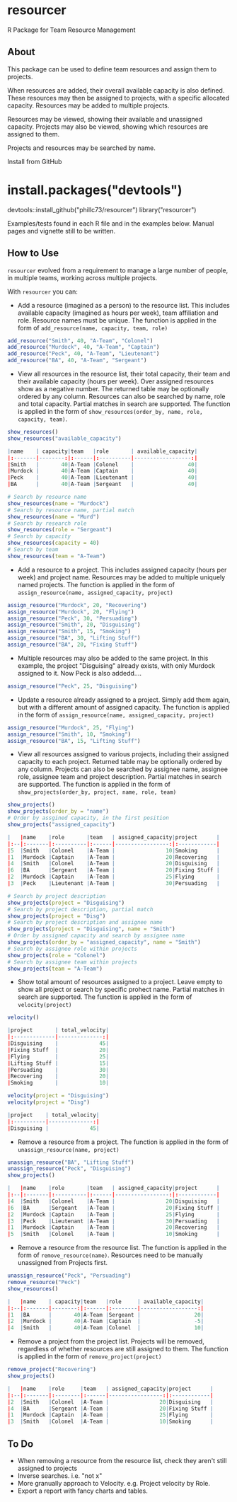 # resourcer
R Package for Team Resource Management

## About

This package can be used to define team resources and assign them to projects. 

When resources are added, their overall available capacity is also defined. These resources may then be assigned to projects, with a specific allocated capacity. Resources may be added to multiple projects.

Resources may be viewed, showing their available and unassigned capacity. Projects may also be viewed, showing which resources are assigned to them.

Projects and resources may be searched by name.

Install from GitHub

# install.packages("devtools")
devtools::install_github("phillc73/resourcer")
library("resourcer")

Examples/tests found in each R file and in the examples below. Manual pages and vignette still to be written.

## How to Use

`resourcer` evolved from a requirement to manage a large number of people, in multiple teams, working across multiple projects.

With `resourcer` you can:

* Add a resource (imagined as a person) to the resource list. This includes available capacity (imagined as hours per week), team affiliation and role. Resource names must be unique. The function is applied in the form of `add_resource(name, capacity, team, role)`

```r
add_resource("Smith", 40, "A-Team", "Colonel")
add_resource("Murdock", 40, "A-Team", "Captain")
add_resource("Peck", 40, "A-Team", "Lieutenant")
add_resource("BA", 40, "A-Team", "Sergeant")
```

* View all resources in the resource list, their total capacity, their team and their available capacity (hours per week). Over assigned resources show as a negative number. The returned table may be optionally ordered by any column. Resources can also be searched by name, role and total capacity. Partial matches in search are supported. The function is applied in the form of `show_resources(order_by, name, role, capacity, team)`. 

```r
show_resources()
show_resources("available_capacity")

|name    | capacity|team   |role       | available_capacity|
|:-------|--------:|:------|:----------|------------------:|
|Smith   |       40|A-Team |Colonel    |                 40|
|Murdock |       40|A-Team |Captain    |                 40|
|Peck    |       40|A-Team |Lieutenant |                 40|
|BA      |       40|A-Team |Sergeant   |                 40|

# Search by resource name
show_resources(name = "Murdock")
# Search by resource name, partial match
show_resources(name = "Murd")
# Search by research role
show_resources(role = "Sergeant")
# Search by capacity
show_resources(capacity = 40)
# Search by team
show_resources(team = "A-Team")

```

* Add a resource to a project. This includes assigned capacity (hours per week) and project name. Resources may be added to multiple uniquely named projects. The function is applied in the form of `assign_resource(name, assigned_capacity, project)`

```r
assign_resource("Murdock", 20, "Recovering")
assign_resource("Murdock", 20, "Flying")
assign_resource("Peck", 30, "Persuading")
assign_resource("Smith", 20, "Disguising")
assign_resource("Smith", 15, "Smoking")
assign_resource("BA", 30, "Lifting Stuff")
assign_resource("BA", 20, "Fixing Stuff")

```

* Multiple resources may also be added to the same project. In this example, the project "Disguising" already exists, with only Murdock assigned to it. Now Peck is also addedd....

```r
assign_resource("Peck", 25, "Disguising")
```

* Update a resource already assigned to a project. Simply add them again, but with a different amount of assigned capacity. The function is applied in the form of `assign_resource(name, assigned_capacity, project)`

```r
assign_resource("Murdock", 25, "Flying")
assign_resource("Smith", 10, "Smoking")
assign_resource("BA", 15, "Lifting Stuff")
```

* View all resources assigned to various projects, including their assigned capacity to each project. Returned table may be optionally ordered by any column. Projects can also be searched by assignee name, assignee role, assignee team and project description. Partial matches in search are supported. The function is applied in the form of `show_projects(order_by, project, name, role, team)`

```r
show_projects()
show_projects(order_by = "name")
# Order by assgined capacity, in the first position
show_projects("assigned_capacity")

|   |name    |role       |team   | assigned_capacity|project      |
|:--|:-------|:----------|:------|-----------------:|:------------|
|5  |Smith   |Colonel    |A-Team |                10|Smoking      |
|1  |Murdock |Captain    |A-Team |                20|Recovering   |
|4  |Smith   |Colonel    |A-Team |                20|Disguising   |
|6  |BA      |Sergeant   |A-Team |                20|Fixing Stuff |
|2  |Murdock |Captain    |A-Team |                25|Flying       |
|3  |Peck    |Lieutenant |A-Team |                30|Persuading   |

# Search by project description
show_projects(project = "Disguising")
# Search by project description, partial match
show_projects(project = "Disg")
# Search by project description and assignee name
show_projects(project = "Disguising", name = "Smith")
# Order by assigned capacity and search by assignee name
show_projects(order_by = "assigned_capacity", name = "Smith")
# Search by assignee role within projects
show_projects(role = "Colonel")
# Search by assignee team within projects
show_projects(team = "A-Team")

```

* Show total amount of resources assigned to a project. Leave empty to show all project or search by specific prohect name. Partial matches in search are supported. The function is applied in the form of `velocity(project)`

```r
velocity()

|project       | total_velocity|
|:-------------|--------------:|
|Disguising    |             45|
|Fixing Stuff  |             20|
|Flying        |             25|
|Lifting Stuff |             15|
|Persuading    |             30|
|Recovering    |             20|
|Smoking       |             10|

velocity(project = "Disguising")
velocity(project = "Disg")

|project    | total_velocity|
|:----------|--------------:|
|Disguising |             45|

```

* Remove a resource from a project. The function is applied in the form of `unassign_resource(name, project)`

```r
unassign_resource("BA", "Lifting Stuff")
unassign_resource("Peck", "Disguising")
show_projects()

|   |name    |role       |team   | assigned_capacity|project      |
|:--|:-------|:----------|:------|-----------------:|:------------|
|4  |Smith   |Colonel    |A-Team |                20|Disguising   |
|6  |BA      |Sergeant   |A-Team |                20|Fixing Stuff |
|2  |Murdock |Captain    |A-Team |                25|Flying       |
|3  |Peck    |Lieutenant |A-Team |                30|Persuading   |
|1  |Murdock |Captain    |A-Team |                20|Recovering   |
|5  |Smith   |Colonel    |A-Team |                10|Smoking      |
```


* Remove a resource from the resource list. The function is applied in the form of `remove_resource(name)`. Resources need to be manually unassigned from Projects first.

```r
unassign_resource("Peck", "Persuading")
remove_resource("Peck")
show_resources()

|   |name    | capacity|team   |role     | available_capacity|
|:--|:-------|--------:|:------|:--------|------------------:|
|1  |BA      |       40|A-Team |Sergeant |                 20|
|2  |Murdock |       40|A-Team |Captain  |                 -5|
|4  |Smith   |       40|A-Team |Colonel  |                 10|
```

* Remove a project from the project list. Projects will be removed, regardless of whether resources are still assigned to them. The function is applied in the form of `remove_project(project)`

```r
remove_project("Recovering")
show_projects()

|   |name    |role     |team   | assigned_capacity|project      |
|:--|:-------|:--------|:------|-----------------:|:------------|
|2  |Smith   |Colonel  |A-Team |                20|Disguising   |
|4  |BA      |Sergeant |A-Team |                20|Fixing Stuff |
|1  |Murdock |Captain  |A-Team |                25|Flying       |
|3  |Smith   |Colonel  |A-Team |                10|Smoking      |

```

## To Do

* When removing a resource from the resource list, check they aren't still assigned to projects
* Inverse searches. i.e. "not x"
* More granually approach to Velocity. e.g. Project velocity by Role.
* Export a report with fancy charts and tables.




